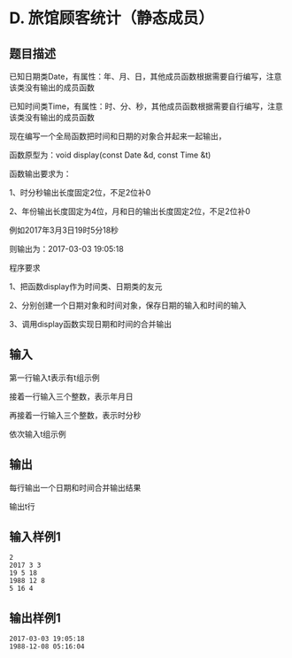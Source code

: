 # D. 旅馆顾客统计（静态成员）

## 题目描述

已知日期类Date，有属性：年、月、日，其他成员函数根据需要自行编写，注意该类没有输出的成员函数

已知时间类Time，有属性：时、分、秒，其他成员函数根据需要自行编写，注意该类没有输出的成员函数

现在编写一个全局函数把时间和日期的对象合并起来一起输出，

函数原型为：void display(const Date &d, const Time &t)

函数输出要求为：

1、时分秒输出长度固定2位，不足2位补0

2、年份输出长度固定为4位，月和日的输出长度固定2位，不足2位补0

例如2017年3月3日19时5分18秒

则输出为：2017-03-03 19:05:18

 

程序要求

1、把函数display作为时间类、日期类的友元

2、分别创建一个日期对象和时间对象，保存日期的输入和时间的输入

3、调用display函数实现日期和时间的合并输出



## 输入

第一行输入t表示有t组示例

接着一行输入三个整数，表示年月日

再接着一行输入三个整数，表示时分秒

依次输入t组示例

 

## 输出

每行输出一个日期和时间合并输出结果

输出t行



## 输入样例1 

```
2
2017 3 3
19 5 18
1988 12 8
5 16 4

```

## 输出样例1

```
2017-03-03 19:05:18
1988-12-08 05:16:04

```

